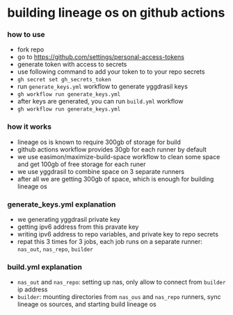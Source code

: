 # building lineage os on github actions

### how to use

- fork repo
- go to https://github.com/settings/personal-access-tokens
- generate token with access to secrets
- use following command to add your token to to your repo secrets
- `gh secret set gh_secrets_token`
- run `generate_keys.yml` workflow to generate yggdrasil keys
- `gh workflow run generate_keys.yml`
- after keys are generated, you can run `build.yml` workflow
- `gh workflow run generate_keys.yml`

### how it works

- lineage os is known to require 300gb of storage for build
- github actions workflow provides 30gb for each runner by default
- we use easimon/maximize-build-space workflow to clean some space and get 100gb of free storage for each runer
- we use yggdrasil to combine space on 3 separate runners
- after all we are getting 300gb of space, which is enough for building lineage os

### generate_keys.yml explanation

- we generating yggdrasil private key
- getting ipv6 address from this pravate key
- writing ipv6 address to repo variables, and private key to repo secrets
- repat this 3 times for 3 jobs, each job runs on a separate runner: `nas_out`, `nas_repo`, `builder`

### build.yml explanation

- `nas_out` and `nas_repo`: setting up nas, only allow to connect from `builder` ip address
- `builder`: mounting directories from `nas_ous` and `nas_repo` runners, sync lineage os sources, and starting build lineage os
